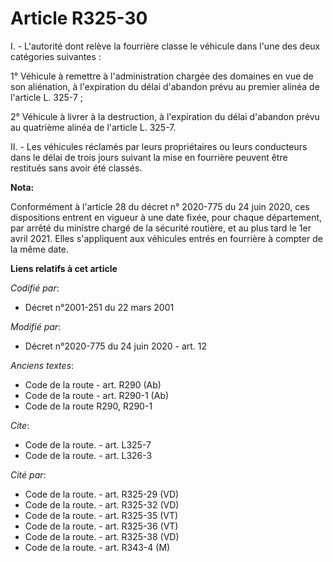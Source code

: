 # Article R325-30

I. - L'autorité dont relève la fourrière classe le véhicule dans l'une des deux catégories suivantes :

1° Véhicule à remettre à l'administration chargée des domaines en vue de son aliénation, à l'expiration du délai d'abandon
prévu au premier alinéa de l'article L. 325-7 ;

2° Véhicule à livrer à la destruction, à l'expiration du délai d'abandon prévu au quatrième alinéa de l'article L. 325-7.

II. - Les véhicules réclamés par leurs propriétaires ou leurs conducteurs dans le délai de trois jours suivant la mise en
fourrière peuvent être restitués sans avoir été classés.

**Nota:**

Conformément à l'article 28 du décret n° 2020-775 du 24 juin 2020, ces dispositions entrent en vigueur à une date fixée, pour
chaque département, par arrêté du ministre chargé de la sécurité routière, et au plus tard le 1er avril 2021. Elles
s'appliquent aux véhicules entrés en fourrière à compter de la même date.

**Liens relatifs à cet article**

_Codifié par_:

  - Décret n°2001-251 du 22 mars 2001

_Modifié par_:

  - Décret n°2020-775 du 24 juin 2020 - art. 12

_Anciens textes_:

  - Code de la route - art. R290 (Ab)
  - Code de la route - art. R290-1 (Ab)
  - Code de la route R290, R290-1

_Cite_:

  - Code de la route. - art. L325-7
  - Code de la route. - art. L326-3

_Cité par_:

  - Code de la route. - art. R325-29 (VD)
  - Code de la route. - art. R325-32 (VD)
  - Code de la route. - art. R325-35 (VT)
  - Code de la route. - art. R325-36 (VT)
  - Code de la route. - art. R325-38 (VD)
  - Code de la route. - art. R343-4 (M)
